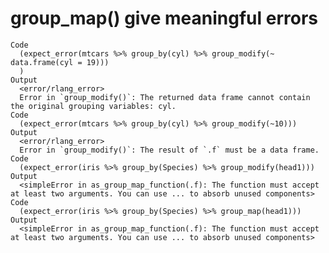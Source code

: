 # group_map() give meaningful errors

    Code
      (expect_error(mtcars %>% group_by(cyl) %>% group_modify(~ data.frame(cyl = 19)))
      )
    Output
      <error/rlang_error>
      Error in `group_modify()`: The returned data frame cannot contain the original grouping variables: cyl.
    Code
      (expect_error(mtcars %>% group_by(cyl) %>% group_modify(~10)))
    Output
      <error/rlang_error>
      Error in `group_modify()`: The result of `.f` must be a data frame.
    Code
      (expect_error(iris %>% group_by(Species) %>% group_modify(head1)))
    Output
      <simpleError in as_group_map_function(.f): The function must accept at least two arguments. You can use ... to absorb unused components>
    Code
      (expect_error(iris %>% group_by(Species) %>% group_map(head1)))
    Output
      <simpleError in as_group_map_function(.f): The function must accept at least two arguments. You can use ... to absorb unused components>

